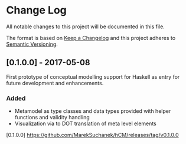 # Change Log
All notable changes to this project will be documented in this file.

The format is based on [Keep a Changelog](http://keepachangelog.com/)
and this project adheres to [Semantic Versioning](http://semver.org/).

## [0.1.0.0] - 2017-05-08

First prototype of conceptual modelling support for Haskell as entry for future development and enhancements.

### Added
- Metamodel as type classes and data types provided with helper functions and validity handling
- Visualization via to DOT translation of meta level elements


[0.1.0.0] https://github.com/MarekSuchanek/hCM/releases/tag/v0.1.0.0
